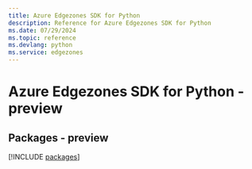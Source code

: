 ```yaml
---
title: Azure Edgezones SDK for Python
description: Reference for Azure Edgezones SDK for Python
ms.date: 07/29/2024
ms.topic: reference
ms.devlang: python
ms.service: edgezones
---
```

# Azure Edgezones SDK for Python - preview
## Packages - preview
[!INCLUDE [packages](edgezones-index.md)]
